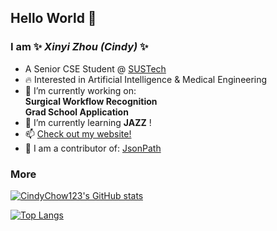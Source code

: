 ## Hello World 👋
### I am ✨ _Xinyi Zhou (Cindy)_ ✨
- A Senior CSE Student @ [SUSTech](https://www.sustech.edu.cn/en/)
- 🔥 Interested in Artificial Intelligence & Medical Engineering
- 🔭 I’m currently working on:  
      **Surgical Workflow Recognition**  
      **Grad School Application**
- 👯 I’m currently learning **JAZZ** !
- 📫 [Check out my website!](https://cindychow123.github.io/)
- 🔦 I am a contributor of: [JsonPath](https://github.com/json-path/JsonPath)
### More
[![CindyChow123's GitHub stats](https://github-readme-stats.vercel.app/api?username=CindyChow123&show_icons=true&title_color=D35400&bg_color=60,ffffff,FCFBF4&text_color=000000&icon_color=E74C3C)](https://github.com/anuraghazra/github-readme-stats)

[![Top Langs](https://github-readme-stats.vercel.app/api/top-langs/?username=CindyChow123&layout=compact&title_color=D35400&bg_color=60,ffffff,FCFBF4&text_color=000000&icon_color=E74C3C&card_width=445)](https://github.com/anuraghazra/github-readme-stats)

